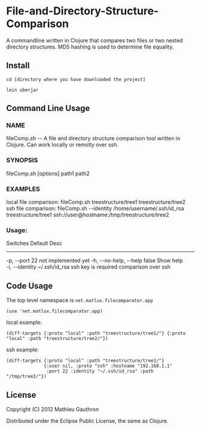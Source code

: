 # File-and-Directory-Structure-Comparison

A commandline written in Clojure that compares two files or two nested directory structures. MD5 hashing is used to determine file equality.

## Install

    cd [directory where you have downloaded the project]

    lein uberjar

## Command Line Usage

### NAME

   fileComp.sh -- A file and directory structure comparison tool written in Clojure. Can work locally or remotly over ssh.

### SYNOPSIS
   fileComp.sh [options] path1 path2

### EXAMPLES

   local file comparison:
      fileComp.sh treestructure/tree1 treestructure/tree2
   ssh file comparison:
      fileComp.sh --identity /home/username/.ssh/id_rsa treestructure/tree1 ssh://user@hostname:/tmp/treestructure/tree2
### Usage:

 Switches               Default        Desc                
 --------               -------        ----                
 -p, --port             22             not implemented yet 
 -h, --no-help, --help  false          Show help           
 -i, --identity         ~/.ssh/id_rsa  ssh key is required comparison over ssh                    

## Code Usage

The top level namespace is `net.matlux.filecomparator.app`

    (use 'net.matlux.filecomparator.app)

local example:

    (diff-targets {:proto "local" :path "treestructure/tree1/"} {:proto "local" :path "treestructure/tree2/"})
    
ssh example:    

    (diff-targets {:proto "local" :path "treestructure/tree1/"} 
                  {:user nil, :proto "ssh" :hostname "192.168.1.1" 
                   :port 22 :identity "~/.ssh/id_rsa" :path "/tmp/tree2/"})

## License

Copyright (C) 2012 Mathieu Gauthron

Distributed under the Eclipse Public License, the same as Clojure.
